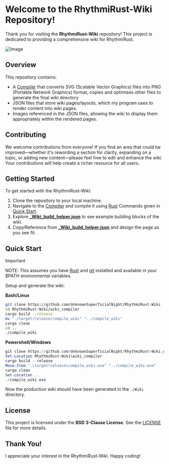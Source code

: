 # Welcome to the RhythmiRust-Wiki Repository!

Thank you for visiting the **RhythmiRust-Wiki** repository! This project is dedicated to providing a comprehensive wiki for RhythmiRust.

![Image](https://github.com/user-attachments/assets/b0e5e375-5a78-4c14-9013-006912f574c1)

## Overview

This repository contains:
- A [Compiler](./wiki_compiler) that converts SVG (Scalable Vector Graphics) files into PNG (Portable Network Graphics) format, copies and optimises other files to generate the final wiki directory
- JSON files that store wiki pages/layouts, which my program uses to render content into wiki pages.
- Images referenced in the JSON files, allowing the wiki to display them appropriately within the rendered pages.

## Contributing

We welcome contributions from everyone! If you find an area that could be improved—whether it's rewording a section for clarity, expanding on a topic, or adding new content—please feel free to edit and enhance the wiki. Your contributions will help create a richer resource for all users.

## Getting Started

To get started with the RhythmiRust-Wiki:
1. Clone the repository to your local machine.
2. Navigate to the [Compiler](./wiki_compiler) and compile it using [Rust](https://www.rust-lang.org/tools/install) Commands given in [Quick Start](#quick-start).
2. Explore [**_Wiki_build_helper.json**](./_Wiki_build_helper.json) to see example building blocks of the wiki.
3. Copy/Reference from [**_Wiki_build_helper.json**](./_Wiki_build_helper.json) and design the page as you see fit.

## Quick Start

> [!IMPORTANT]
> NOTE: This assumes you have [Rust](https://www.rust-lang.org/tools/install) and [git](https://git-scm.com/downloads) installed and available in your $PATH environmental variables.

Setup and generate the wiki:

**Bash/Linux**
```bash
git clone https://github.com/UnknownSuperficialNight/RhythmiRust-Wiki
cd RhythmiRust-Wiki/wiki_compiler
cargo build --release
mv "./target/release/compile_wiki" "../compile_wiki"
cargo clean
cd ..
./compile_wiki
```

**Powershell/Windows**
```PowerShell
git clone https://github.com/UnknownSuperficialNight/RhythmiRust-Wiki.git
Set-Location RhythmiRust-Wiki\wiki_compiler
cargo build --release
Move-Item ".\target\release\compile_wiki.exe" "../compile_wiki.exe"
cargo clean
Set-Location ..
./compile_wiki.exe
```

Now the production wiki should have been generated in the `./Wiki` directory.

## License

This project is licensed under the **BSD 3-Clause License**. See the [LICENSE](./LICENSE) file for more details.

## Thank You!

I appreciate your interest in the RhythmiRust-Wiki. Happy coding!
